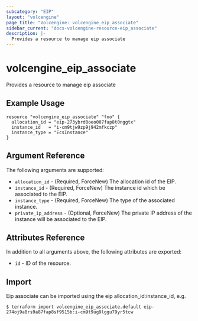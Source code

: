 ```yaml
---
subcategory: "EIP"
layout: "volcengine"
page_title: "Volcengine: volcengine_eip_associate"
sidebar_current: "docs-volcengine-resource-eip_associate"
description: |-
  Provides a resource to manage eip associate
---
```

# volcengine_eip_associate
Provides a resource to manage eip associate
## Example Usage
```hcl
resource "volcengine_eip_associate" "foo" {
  allocation_id = "eip-273ybrd0oeo007fap8t0nggtx"
  instance_id   = "i-cm9tjw9zp9j942mfkczp"
  instance_type = "EcsInstance"
}
```
## Argument Reference
The following arguments are supported:
* `allocation_id` - (Required, ForceNew) The allocation id of the EIP.
* `instance_id` - (Required, ForceNew) The instance id which be associated to the EIP.
* `instance_type` - (Required, ForceNew) The type of the associated instance.
* `private_ip_address` - (Optional, ForceNew) The private IP address of the instance will be associated to the EIP.

## Attributes Reference
In addition to all arguments above, the following attributes are exported:
* `id` - ID of the resource.



## Import
Eip associate can be imported using the eip allocation_id:instance_id, e.g.
```
$ terraform import volcengine_eip_associate.default eip-274oj9a8rs9a87fap8sf9515b:i-cm9t9ug9lggu79yr5tcw
```

